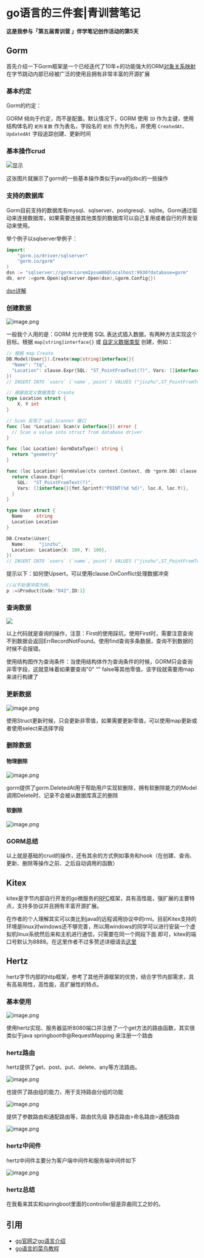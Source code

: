 # go语言的三件套|青训营笔记

**这是我参与「第五届青训营 」伴学笔记创作活动的第5天**

## Gorm

首先介绍一下Gorm框架是一个已经迭代了10年+的功能强大的ORM[对象关系映射](https://baike.baidu.com/item/ORM%E6%A1%86%E6%9E%B6/15541111?fr=aladdin)在字节跳动内部已经被广泛的使用且拥有非常丰富的开源扩展

### 基本约定

Gorm的约定：

GORM 倾向于约定，而不是配置。默认情况下，GORM 使用 `ID` 作为主键，使用结构体名的 `蛇形复数` 作为表名，字段名的 `蛇形` 作为列名，并使用 `CreatedAt`、`UpdatedAt` 字段追踪创建、更新时间

### 基本操作crud

![显示](https://p9-juejin.byteimg.com/tos-cn-i-k3u1fbpfcp/c838fa170244429ebd606496db92e54b~tplv-k3u1fbpfcp-watermark.image?)

这张图片就展示了gorm的一些基本操作类似于java的jdbc的一些操作

### 支持的数据库

Gorm目前支持的数据库有mysql、sqlserver、postgresql、sqlite。Gorm通过驱动来连接数据库，如果需要连接其他类型的数据库可以自己复用或者自行的开发驱动来使用。

举个例子以sqlserver举例子：

```go
import(
    "gorm.io/driver/sqlserver"
    "gorm.io/gorm"
)
dsn := "sqlserver://gorm:LoremIpsum86@localhost:9930?database=gorm"
db, err :=gorm.Open(sqlserver.Open(dsn),&gorm.Config{})
```

[dsn详解](http://github.com/go-sql-driver/mysql#dsn-data-source-name)

### 创建数据

![image.png](https://p9-juejin.byteimg.com/tos-cn-i-k3u1fbpfcp/38c657ba5f70488b8835ed0bc225a7a3~tplv-k3u1fbpfcp-watermark.image?)

一般我个人用的是：GORM 允许使用 SQL 表达式插入数据，有两种方法实现这个目标。根据 `map[string]interface{}` 或 [自定义数据类型](https://gorm.cn/zh_CN/docs/data_types.html#gorm_valuer_interface) 创建，例如：

```go
// 根据 map Create
DB.Model(User{}).Create(map[string]interface{}{
  "Name": "tq",
  "Location": clause.Expr{SQL: "ST_PointFromText(?)", Vars: []interface{}{"POINT(100 100)"}},
})
// INSERT INTO `users` (`name`,`point`) VALUES ("jinzhu",ST_PointFromText("POINT(100 100)"));

// 根据自定义数据类型 Create
type Location struct {
    X, Y int
}

// Scan 实现了 sql.Scanner 接口
func (loc *Location) Scan(v interface{}) error {
  // Scan a value into struct from database driver
}

func (loc Location) GormDataType() string {
  return "geometry"
}

func (loc Location) GormValue(ctx context.Context, db *gorm.DB) clause.Expr {
  return clause.Expr{
    SQL:  "ST_PointFromText(?)",
    Vars: []interface{}{fmt.Sprintf("POINT(%d %d)", loc.X, loc.Y)},
  }
}

type User struct {
  Name     string
  Location Location
}

DB.Create(&User{
  Name:     "jinzhu",
  Location: Location{X: 100, Y: 100},
})
// INSERT INTO `users` (`name`,`point`) VALUES ("jinzhu",ST_PointFromText("POINT(100 100)"))

```

提示以下：如何使Upsert，可以使用clause.OnConflict处理数据冲突

```go
//以不处理冲突为例，
p :=&Product{Code:"D42",ID:1}
```

### 查询数据

![](https://p3-juejin.byteimg.com/tos-cn-i-k3u1fbpfcp/dfcbaeb2d3b84b518942063827a99c79~tplv-k3u1fbpfcp-watermark.image?)

以上代码就是查询的操作，注意：First的使用踩坑，使用First时，需要注意查询不到数据会返回ErrRecordNotFound。使用find查询多条数据，查询不到数据的时候不会报错。

使用结构图作为查询条件：当使用结构体作为查询条件的时候，GORM只会查询非零字段，这就意味着如果要查询"0" “” false等其他零值，该字段就需要用map来进行构建了

### 更新数据

![image.png](https://p3-juejin.byteimg.com/tos-cn-i-k3u1fbpfcp/c8a02cef5a1946289435e8f238e32f83~tplv-k3u1fbpfcp-watermark.image?)

使用Struct更新时候，只会更新非零值，如果需要更新零值，可以使用map更新或者使用select来选择字段

### 删除数据

#### 物理删除

![image.png](https://p6-juejin.byteimg.com/tos-cn-i-k3u1fbpfcp/2f86fa797bb543e980da675252dba7c8~tplv-k3u1fbpfcp-watermark.image?)

gorm提供了gorm.DeletedAt用于帮助用户实现软删除，拥有软删除能力的Model调用Delete时、记录不会被从数据库真正的删除

#### 软删除

![image.png](https://p6-juejin.byteimg.com/tos-cn-i-k3u1fbpfcp/ed70799cebf14153b048ab89549eeeb8~tplv-k3u1fbpfcp-watermark.image?)

### GORM总结

以上就是基础的crud的操作，还有其余的方式例如事务和hook（在创建、查询、更新、删除等操作之前、之后自动调用的函数）

## Kitex

kitex是字节内部自行开发的go微服务的[RPC](https://baike.baidu.com/item/%E8%BF%9C%E7%A8%8B%E8%BF%87%E7%A8%8B%E8%B0%83%E7%94%A8/7854346?fromtitle=RPC&fromid=609861&fr=aladdin)框架，具有高性能，强扩展的主要特点，支持多协议并且拥有丰富开源扩展。

在作者的个人理解其实可以类比到java的远程调用协议中的rmi。目前Kitex支持的环境是linux对windows还不够完善，所以用windows的同学可以进行安装一个虚拟机linux系统然后来和主机进行通信，只需要在同一个网段下面 即可，kitex的端口号默认为8888。在这里作者不过多赘述详细请去[这里](https://www.cloudwego.io/zh/docs/kitex)

## Hertz

hertz字节内部的http框架，参考了其他开源框架的优势，结合字节内部需求，具有高易用性，高性能，高扩展性的特点。

### 基本使用

![image.png](https://p1-juejin.byteimg.com/tos-cn-i-k3u1fbpfcp/74fdf4352c6d451aa623e3b9d002cd87~tplv-k3u1fbpfcp-watermark.image?)

使用hertz实现、服务器监听8080端口并注册了一个get方法的路由函数，其实很类似于java springboot中@RequestMapping 来注册一个路由

### hertz路由

hertz提供了get、post、put、delete、any等方法路由。

![image.png](https://p6-juejin.byteimg.com/tos-cn-i-k3u1fbpfcp/c8c6ccac6d054edeb43b33e90e0b5725~tplv-k3u1fbpfcp-watermark.image?)

也提供了路由组的能力，用于支持路由分组的功能

![image.png](https://p9-juejin.byteimg.com/tos-cn-i-k3u1fbpfcp/c1c4c81f076f43ce8754ea8ab8706e48~tplv-k3u1fbpfcp-watermark.image?)

提供了参数路由和通配路由等，路由优先级 静态路由>命名路由>通配路由

![image.png](https://p9-juejin.byteimg.com/tos-cn-i-k3u1fbpfcp/a481ebd677754037abfa7dc64f98398b~tplv-k3u1fbpfcp-watermark.image?)

### hertz中间件

hertz中间件主要分为客户端中间件和服务端中间件如下

![image.png](https://p9-juejin.byteimg.com/tos-cn-i-k3u1fbpfcp/fdbc6a89e05c4e6d8b61558ecf432a54~tplv-k3u1fbpfcp-watermark.image?)

### hertz总结

在我看来其实和springboot里面的controller层是异曲同工之妙的。

## 引用

-   [go官网之go语言介绍](https://golang.google.cn/doc/effective_go#introduction)
-   [go语言的菜鸟教程](https://www.runoob.com/go/go-tutorial.html)

